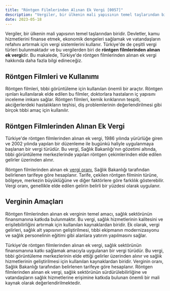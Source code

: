 ```yaml
---
title: "Röntgen Filmlerinden Alınan Ek Vergi [0057]"
description: "Vergiler, bir ülkenin mali yapısının temel taşlarından biridir."
date: 2023-05-18
---
```


Vergiler, bir ülkenin mali yapısının temel taşlarından biridir. Devletler, kamu hizmetlerini finanse etmek, ekonomik
dengeleri sağlamak ve vatandaşların refahını artırmak için vergi sistemlerini kullanır. Türkiye'de de çeşitli vergi
türleri bulunmaktadır ve bu vergilerden biri de **röntgen filmlerinden alınan ek vergi**dir. Bu makalede, Türkiye'de
röntgen filmlerinden alınan ek vergi hakkında daha fazla bilgi edineceğiz.

## Röntgen Filmleri ve Kullanımı

Röntgen filmleri, tıbbi görüntüleme için kullanılan önemli bir araçtır. Röntgen ışınları kullanılarak elde edilen bu
filmler, doktorlara hastaların iç yapısını inceleme imkanı sağlar. Röntgen filmleri, kemik kırıklarının tespiti,
akciğerlerdeki hastalıkların teşhisi, diş problemlerinin değerlendirilmesi gibi birçok tıbbi amaç için kullanılır.

## Röntgen Filmlerinden Alınan Ek Vergi

Türkiye'de röntgen filmlerinden alınan ek vergi, 1986 yılında yürürlüğe giren ve 2002 yılında yapılan bir düzenleme ile
bugünkü haliyle uygulanmaya başlanan bir vergi türüdür. Bu vergi, Sağlık Bakanlığı'nın gözetimi altında, tıbbi
görüntüleme merkezlerinde yapılan röntgen çekimlerinden elde edilen gelirler üzerinden alınır.

Röntgen filmlerinden alınan ek <a href="/yazilar/vergi-orani-nasil-hesaplanir/">vergi oranı</a>, Sağlık Bakanlığı tarafından belirlenen tarifeye göre hesaplanır. Tarife,
çekilen röntgen filminin türüne, bölgeye, merkezin büyüklüğüne ve diğer faktörlere göre farklılık gösterebilir. Vergi
oranı, genellikle elde edilen gelirin belirli bir yüzdesi olarak uygulanır.

## Verginin Amaçları

Röntgen filmlerinden alınan ek verginin temel amacı, sağlık sektörünün finansmanına katkıda bulunmaktır. Bu vergi,
sağlık hizmetlerinin kalitesini ve erişilebilirliğini artırmak için kullanılan kaynaklardan biridir. Ek olarak, vergi
gelirleri, sağlık alt yapısının geliştirilmesi, tıbbi ekipmanın modernizasyonu ve sağlık personelinin eğitimi gibi
alanlara yatırım yapılmasını sağlar.

Türkiye'de röntgen filmlerinden alınan ek vergi, sağlık sektörünün finansmanına katkı sağlamak amacıyla uygulanan bir
vergi türüdür. Bu vergi, tıbbi görüntüleme merkezlerinin elde ettiği gelirler üzerinden alınır ve sağlık hizmetlerinin
geliştirilmesi için kullanılan kaynaklardan biridir. Verginin oranı, Sağlık Bakanlığı tarafından belirlenen tarifeye
göre hesaplanır. Röntgen filmlerinden alınan ek vergi, sağlık sektörünün sürdürülebilirliğine ve vatandaşların sağlık
hizmetlerine erişimine katkıda bulunan önemli bir mali kaynak olarak değerlendirilmektedir.
